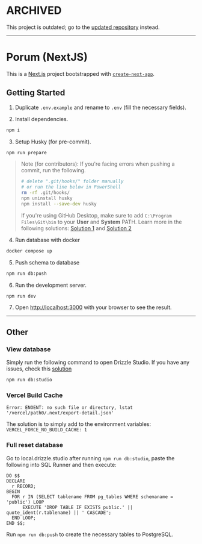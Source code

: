 # ARCHIVED

This project is outdated; go to the [updated repository](https://www.github.com/ubergonmx/porum2) instead.

---

# Porum (NextJS)

This is a [Next.js](https://nextjs.org/) project bootstrapped with [`create-next-app`](https://github.com/vercel/next.js/tree/canary/packages/create-next-app).

## Getting Started

1. Duplicate `.env.example` and rename to `.env` (fill the necessary fields).

2. Install dependencies.

```bash
npm i
```

3. Setup Husky (for pre-commit).

```bash
npm run prepare
```

> Note (for contributors):
> If you're facing errors when pushing a commit, run the following.
>
> ```bash
> # delete ".git/hooks/" folder manually
> # or run the line below in PowerShell
> rm -rf .git/hooks/
> npm uninstall husky
> npm install --save-dev husky
> ```
>
> If you're using GitHub Desktop, make sure to add `C:\Program Files\Git\bin`
> to your **User** and **System** PATH.
> Learn more in the following solutions: [Solution 1](https://github.com/desktop/desktop/issues/17385#issuecomment-1718170235) and [Solution 2](https://github.com/desktop/desktop/issues/12586#issuecomment-1822189613)

4. Run database with docker

```bash
docker compose up
```

5. Push schema to database

```bash
npm run db:push
```

6. Run the development server.

```bash
npm run dev
```

7. Open [http://localhost:3000](http://localhost:3000) with your browser to see the result.

---

## Other

### View database

Simply run the following command to open Drizzle Studio. If you have any issues, check this [solution](https://github.com/sameersbn/docker-postgresql/issues/112#issuecomment-579712540)

```bash
npm run db:studio
```

### Vercel Build Cache

`Error: ENOENT: no such file or directory, lstat '/vercel/path0/.next/export-detail.json'`

The solution is to simply add to the environment variables:
`VERCEL_FORCE_NO_BUILD_CACHE: 1`

### Full reset database

Go to local.drizzle.studio after running `npm run db:studio`, paste the following into SQL Runner and then execute:

```
DO $$
DECLARE
  r RECORD;
BEGIN
  FOR r IN (SELECT tablename FROM pg_tables WHERE schemaname = 'public') LOOP
      EXECUTE 'DROP TABLE IF EXISTS public.' || quote_ident(r.tablename) || ' CASCADE';
  END LOOP;
END $$;
```

Run `npm run db:push` to create the necessary tables to PostgreSQL.
